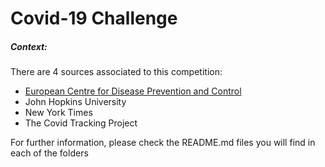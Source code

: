 # Covid-19 Challenge

##### Context:

There are 4 sources associated to this competition:

- [European Centre for Disease Prevention and Control](European%20Centre%20for%20Disease%20Prevention%20and%20Control)
- John Hopkins University
- New York Times
- The Covid Tracking Project

For further information, please check the README.md files you will find in each of the folders

